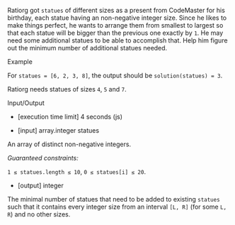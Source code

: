 Ratiorg got `statues` of different sizes as a present from CodeMaster for his birthday, each statue having an non-negative integer size. Since he likes to make things perfect, he wants to arrange them from smallest to largest so that each statue will be bigger than the previous one exactly by `1`. He may need some additional statues to be able to accomplish that. Help him figure out the minimum number of additional statues needed.

Example

For `statues = [6, 2, 3, 8]`, the output should be
`solution(statues) = 3`.

Ratiorg needs statues of sizes `4`, `5` and `7`.

Input/Output

  - [execution time limit] 4 seconds (js)

  - [input] array.integer statues

  An array of distinct non-negative integers.

  *Guaranteed constraints:*
  
  `1 ≤ statues.length ≤ 10`,
  `0 ≤ statues[i] ≤ 20`.

  - [output] integer

  The minimal number of statues that need to be added to existing `statues` such that it contains every integer size from an interval `[L, R]` (for some `L, R`) and no other sizes.
